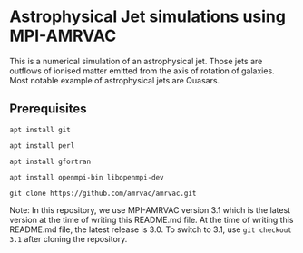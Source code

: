 # Astrophysical Jet simulations using MPI-AMRVAC

This is a numerical simulation of an astrophysical jet. Those jets are outflows of ionised matter emitted from the axis of rotation of galaxies. Most notable example of astrophysical jets are Quasars.

## Prerequisites

`apt install git`

`apt install perl`

`apt install gfortran`

`apt install openmpi-bin libopenmpi-dev`

`git clone https://github.com/amrvac/amrvac.git`

Note: In this repository, we use MPI-AMRVAC version 3.1 which is the latest version at the time of writing this README.md file. At the time of writing this README.md file, the latest release is 3.0. To switch to 3.1, use `git checkout 3.1` after cloning the repository.
